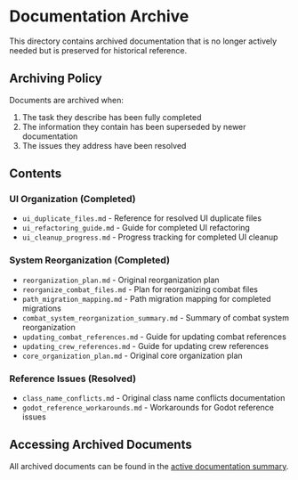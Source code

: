 # Documentation Archive

This directory contains archived documentation that is no longer actively needed but is preserved for historical reference.

## Archiving Policy

Documents are archived when:
1. The task they describe has been fully completed
2. The information they contain has been superseded by newer documentation
3. The issues they address have been resolved

## Contents

### UI Organization (Completed)
- `ui_duplicate_files.md` - Reference for resolved UI duplicate files
- `ui_refactoring_guide.md` - Guide for completed UI refactoring
- `ui_cleanup_progress.md` - Progress tracking for completed UI cleanup

### System Reorganization (Completed)
- `reorganization_plan.md` - Original reorganization plan
- `reorganize_combat_files.md` - Plan for reorganizing combat files
- `path_migration_mapping.md` - Path migration mapping for completed migrations
- `combat_system_reorganization_summary.md` - Summary of combat system reorganization
- `updating_combat_references.md` - Guide for updating combat references
- `updating_crew_references.md` - Guide for updating crew references
- `core_organization_plan.md` - Original core organization plan

### Reference Issues (Resolved)
- `class_name_conflicts.md` - Original class name conflicts documentation
- `godot_reference_workarounds.md` - Workarounds for Godot reference issues

## Accessing Archived Documents

All archived documents can be found in the [active documentation summary](../docs_summary.md). 